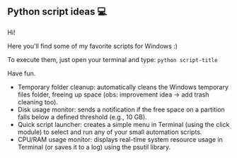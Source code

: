 ## Python script ideas 💻 

Hi!

Here you'll find some of my favorite scripts for Windows :)

To execute them, just open your terminal and type:
`python script-title`

Have fun.

- Temporary folder cleanup: automatically cleans the Windows temporary files folder, freeing up space (obs: improvement idea -> add trash cleaning too).
- Disk usage monitor: sends a notification if the free space on a partition falls below a defined threshold (e.g., 10 GB).
- Quick script launcher: creates a simple menu in Terminal (using the click module) to select and run any of your small automation scripts.
- CPU/RAM usage monitor: displays real-time system resource usage in Terminal (or saves it to a log) using the psutil library.